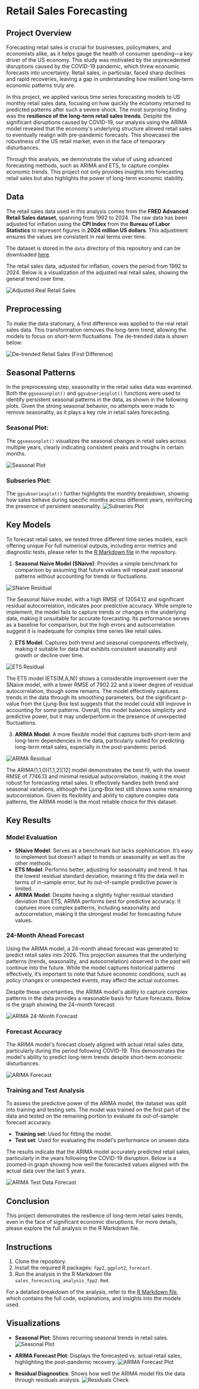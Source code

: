 # Retail Sales Forecasting

## Project Overview

Forecasting retail sales is crucial for businesses, policymakers, and economists alike, as it helps gauge the health of consumer spending—a key driver of the US economy. This study was motivated by the unprecedented disruptions caused by the COVID-19 pandemic, which threw economic forecasts into uncertainty. Retail sales, in particular, faced sharp declines and rapid recoveries, leaving a gap in understanding how resilient long-term economic patterns truly are.

In this project, we applied various time series forecasting models to US monthly retail sales data, focusing on how quickly the economy returned to predicted patterns after such a severe shock. The most surprising finding was the **resilience of the long-term retail sales trends**. Despite the significant disruptions caused by COVID-19, our analysis using the ARIMA model revealed that the economy's underlying structure allowed retail sales to eventually realign with pre-pandemic forecasts. This showcases the robustness of the US retail market, even in the face of temporary disturbances.

Through this analysis, we demonstrate the value of using advanced forecasting methods, such as ARIMA and ETS, to capture complex economic trends. This project not only provides insights into forecasting retail sales but also highlights the power of long-term economic stability.

## Data
The retail sales data used in this analysis comes from the **FRED Advanced Retail Sales dataset**, spanning from 1992 to 2024. The raw data has been adjusted for inflation using the **CPI Index** from the **Bureau of Labor Statistics** to represent figures in **2024 million US dollars**. This adjustment ensures the values are consistent in real terms over time.

The dataset is stored in the `data` directory of this  repository and can be downloaded [here](data/retail_sales.csv).

The retail sales data, adjusted for inflation, covers the period from 1992 to 2024. Below is a visualization of the adjusted real retail sales, showing the general trend over time.

![Adjusted Real Retail Sales](images/Real_US_Retail_Sales.png)

## Preprocessing
To make the data stationary, a first difference was applied to the real retail sales data. This transformation removes the long-term trend, allowing the models to focus on short-term fluctuations. The de-trended data is shown below:

![De-trended Retail Sales (First Difference)](images/Change_in_Real_US_Retail_Sales.png)

## Seasonal Patterns

In the preprocessing step, seasonality in the retail sales data was examined. Both the `ggseasonplot()` and `ggsubseriesplot()` functions were used to identify persistent seasonal patterns in the data, as shown in the following plots. Given the strong seasonal behavior, no attempts were made to remove seasonality, as it plays a key role in retail sales forecasting.

### Seasonal Plot:
The `ggseasonplot()` visualizes the seasonal changes in retail sales across multiple years, clearly indicating consistent peaks and troughs in certain months.

![Seasonal Plot](images/Seasonal_Plot_Change_in_Retail_Sales.png)

### Subseries Plot:
The `ggsubseriesplot()` further highlights the monthly breakdown, showing how sales behave during specific months across different years, reinforcing the presence of persistent seasonality.
![Subseries Plot](images/Subseries_Plot.png)

## Key Models

To forecast retail sales, we tested three different time series models, each offering unique For full numerical outputs, including error metrics and diagnostic tests, please refer to the [R Markdown file](sales_forecasting_analysis_fpp2.Rmd) in the repository.


1. **Seasonal Naive Model (SNaive)**: Provides a simple benchmark for comparison by assuming that future values will repeat past seasonal patterns without accounting for trends or fluctuations.

![SNaive Residual](images/Residuals_from_Seasonal_naive_method.png)

The Seasonal Naive model, with a high RMSE of 12054.12 and significant residual autocorrelation, indicates poor predictive accuracy. While simple to implement, the model fails to capture trends or changes in the underlying data, making it unsuitable for accurate forecasting. Its performance serves as a baseline for comparison, but the high errors and autocorrelation suggest it is inadequate for complex time series like retail sales.

2. **ETS Model**: Captures both trend and seasonal components effectively, making it suitable for data that exhibits consistent seasonality and growth or decline over time.

![ETS Residual](images/Residuals_from_ETS(M,A,N).png) 

The ETS model (ETS(M,A,N)) shows a considerable improvement over the SNaive model, with a lower RMSE of 7902.22 and a lower degree of residual autocorrelation, though some remains. The model effectively captures trends in the data through its smoothing parameters, but the significant p-value from the Ljung-Box test suggests that the model could still improve in accounting for some patterns. Overall, this model balances simplicity and predictive power, but it may underperform in the presence of unexpected fluctuations.

3. **ARIMA Model**: A more flexible model that captures both short-term and long-term dependencies in the data, particularly suited for predicting long-term retail sales, especially in the post-pandemic period.

![ARIMA Residual](images/Residuals_from_ARIMA(1,1,0)(1,1,2)[12].png)

The ARIMA(1,1,0)(1,1,2)[12] model demonstrates the best fit, with the lowest RMSE of 7746.13 and minimal residual autocorrelation, making it the most robust for forecasting retail sales. It effectively handles both trend and seasonal variations, although the Ljung-Box test still shows some remaining autocorrelation. Given its flexibility and ability to capture complex data patterns, the ARIMA model is the most reliable choice for this dataset.

## Key Results

### Model Evaluation

- **SNaive Model**: Serves as a benchmark but lacks sophistication. It’s easy to implement but doesn’t adapt to trends or seasonality as well as the other methods.
- **ETS Model**: Performs better, adjusting for seasonality and trend. It has the lowest residual standard deviation, meaning it fits the data well in terms of in-sample error, but its out-of-sample predictive power is limited.
- **ARIMA Model**: Despite having a slightly higher residual standard deviation than ETS, ARIMA performs best for predictive accuracy. It captures more complex patterns, including seasonality and autocorrelation, making it the strongest model for forecasting future values.

### 24-Month Ahead Forecast
Using the ARIMA model, a 24-month ahead forecast was generated to predict retail sales into 2026. This projection assumes that the underlying patterns (trends, seasonality, and autocorrelation) observed in the past will continue into the future. While the model captures historical patterns effectively, it’s important to note that future economic conditions, such as policy changes or unexpected events, may affect the actual outcomes.

Despite these uncertainties, the ARIMA model's ability to capture complex patterns in the data provides a reasonable basis for future forecasts. Below is the graph showing the 24-month forecast:

![ARIMA 24-Month Forecast](images/Forecast_from_ARIMA(1,1,0)(1,1,2)[12].png)

### Forecast Accuracy
The ARIMA model's forecast closely aligned with actual retail sales data, particularly during the period following COVID-19. This demonstrates the model's ability to predict long-term trends despite short-term economic disturbances.

![ARIMA Forecast](images/Forecast_vs_Actual_on_Test_Data.png)

### Training and Test Analysis
To assess the predictive power of the ARIMA model, the dataset was split into training and testing sets. The model was trained on the first part of the data and tested on the remaining portion to evaluate its out-of-sample forecast accuracy.

- **Training set**: Used for fitting the model.
- **Test set**: Used for evaluating the model's performance on unseen data.

The results indicate that the ARIMA model accurately predicted retail sales, particularly in the years following the COVID-19 disruption. Below is a zoomed-in graph showing how well the forecasted values aligned with the actual data over the last 5 years.

![ARIMA Test Data Forecast](images/Forecast_vs_Actual_on_Test_Data(Last_5_Years).png)


## Conclusion
This project demonstrates the resilience of long-term retail sales trends, even in the face of significant economic disruptions. For more details, please explore the full analysis in the R Markdown file.

## Instructions
1. Clone the repository.
2. Install the required R packages: `fpp2`, `ggplot2`, `forecast`.
3. Run the analysis in the R Markdown file `sales_forecasting_analysis_fpp2.Rmd`.

For a detailed breakdown of the analysis, refer to the [R Markdown file](`sales_forecasting_analysis_fpp2.Rmd`), which contains the full code, explanations, and insights into the models used.

## Visualizations
- **Seasonal Plot**: Shows recurring seasonal trends in retail sales.
  ![Seasonal Plot](link-to-image)
  
- **ARIMA Forecast Plot**: Displays the forecasted vs. actual retail sales, highlighting the post-pandemic recovery.
  ![ARIMA Forecast Plot](link-to-image)

- **Residual Diagnostics**: Shows how well the ARIMA model fits the data through residuals analysis.
  ![Residuals Check](link-to-image)



